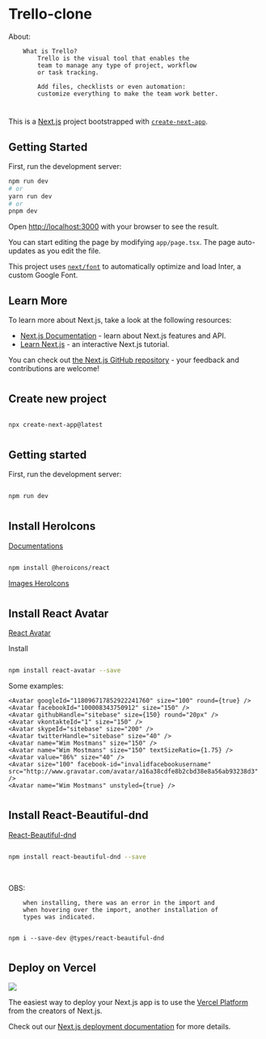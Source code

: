 # Trello-clone



About:
        
        What is Trello? 
            Trello is the visual tool that enables the 
            team to manage any type of project, workflow 
            or task tracking. 
            
            Add files, checklists or even automation: 
            customize everything to make the team work better.

#

This is a [Next.js](https://nextjs.org/) project bootstrapped with [`create-next-app`](https://github.com/vercel/next.js/tree/canary/packages/create-next-app).

## Getting Started

First, run the development server:

```bash
npm run dev
# or
yarn run dev
# or
pnpm dev
```

Open [http://localhost:3000](http://localhost:3000) with your browser to see the result.

You can start editing the page by modifying `app/page.tsx`. The page auto-updates as you edit the file.

This project uses [`next/font`](https://nextjs.org/docs/basic-features/font-optimization) to automatically optimize and load Inter, a custom Google Font.

## Learn More

To learn more about Next.js, take a look at the following resources:

- [Next.js Documentation](https://nextjs.org/docs) - learn about Next.js features and API.
- [Learn Next.js](https://nextjs.org/learn) - an interactive Next.js tutorial.

You can check out [the Next.js GitHub repository](https://github.com/vercel/next.js/) - your feedback and contributions are welcome!

#

## Create new project

```bash

npx create-next-app@latest

```

#

## Getting started

First, run the development server:

```bash

npm run dev

```

#

## Install HeroIcons

[Documentations](https://github.com/tailwindlabs/heroicons)

```bash

npm install @heroicons/react

```

[Images HeroIcons](https://heroicons.com/)

#

## Install React Avatar

[React Avatar](https://www.npmjs.com/package/react-avatar)

Install

```bash

npm install react-avatar --save

```

Some examples:

```examples
<Avatar googleId="118096717852922241760" size="100" round={true} />
<Avatar facebookId="100008343750912" size="150" />
<Avatar githubHandle="sitebase" size={150} round="20px" />
<Avatar vkontakteId="1" size="150" />
<Avatar skypeId="sitebase" size="200" />
<Avatar twitterHandle="sitebase" size="40" />
<Avatar name="Wim Mostmans" size="150" />
<Avatar name="Wim Mostmans" size="150" textSizeRatio={1.75} />
<Avatar value="86%" size="40" />
<Avatar size="100" facebook-id="invalidfacebookusername" src="http://www.gravatar.com/avatar/a16a38cdfe8b2cbd38e8a56ab93238d3" />
<Avatar name="Wim Mostmans" unstyled={true} />

```
#

## Install React-Beautiful-dnd

[React-Beautiful-dnd](https://github.com/atlassian/react-beautiful-dnd)

```bash

npm install react-beautiful-dnd --save

```

<br>

OBS:

        when installing, there was an error in the import and
        when hovering over the import, another installation of
        types was indicated.

```bash: 

npm i --save-dev @types/react-beautiful-dnd

```


#

## Deploy on Vercel

<img src="https://img.shields.io/badge/Vercel-000000?style=for-the-badge&logo=vercel&logoColor=white" />  

The easiest way to deploy your Next.js app is to use the [Vercel Platform](https://vercel.com/new?utm_medium=default-template&filter=next.js&utm_source=create-next-app&utm_campaign=create-next-app-readme) from the creators of Next.js.

Check out our [Next.js deployment documentation](https://nextjs.org/docs/deployment) for more details.

